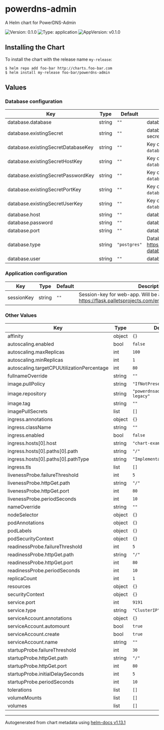 # powerdns-admin

A Helm chart for PowerDNS-Admin

![Version: 0.1.0](https://img.shields.io/badge/Version-0.1.0-informational?style=flat-square) ![Type: application](https://img.shields.io/badge/Type-application-informational?style=flat-square) ![AppVersion: v0.1.0](https://img.shields.io/badge/AppVersion-v0.1.0-informational?style=flat-square)

## Installing the Chart

To install the chart with the release name `my-release`:

```console
$ helm repo add foo-bar http://charts.foo-bar.com
$ helm install my-release foo-bar/powerdns-admin
```

## Values

### Database configuration

| Key | Type | Default | Description |
|-----|------|---------|-------------|
| database.database | string | `""` | database-name for powerdns-admin |
| database.existingSecret | string | `""` | database-configuration can also be provided by an existing secret |
| database.existingSecretDatabaseKey | string | `""` | Key of database-name in existing secret. If no key is given `database.database` is used |
| database.existingSecretHostKey | string | `""` | Key of database-host in existing secret. If no key is given `database.host` is used |
| database.existingSecretPasswordKey | string | `""` | Key of database-password in existing secret. If no key is given `database.password` is used |
| database.existingSecretPortKey | string | `""` | Key of database-port in existing secret. If no key is given `database.port` is used |
| database.existingSecretUserKey | string | `""` | Key of database-user in existing secret. If no key is given `database.user` is used |
| database.host | string | `""` | database-host for powerdns-admin |
| database.password | string | `""` | database-password for powerdns-admin |
| database.port | string | `""` | database-port for powerdns-admin |
| database.type | string | `"postgres"` | Database type for powerdnsadmin. See https://docs.sqlalchemy.org/en/20/core/engines.html#supported-databases |
| database.user | string | `""` | database-user for powerdns-admin |

### Application configuration

| Key | Type | Default | Description |
|-----|------|---------|-------------|
| sessionKey | string | `""` | Session-key for web-app. Will be autogenerated if empty. See https://flask.palletsprojects.com/en/1.1.x/config/#SECRET_KEY |

### Other Values

| Key | Type | Default | Description |
|-----|------|---------|-------------|
| affinity | object | `{}` |  |
| autoscaling.enabled | bool | `false` |  |
| autoscaling.maxReplicas | int | `100` |  |
| autoscaling.minReplicas | int | `1` |  |
| autoscaling.targetCPUUtilizationPercentage | int | `80` |  |
| fullnameOverride | string | `""` |  |
| image.pullPolicy | string | `"IfNotPresent"` |  |
| image.repository | string | `"powerdnsadmin/pda-legacy"` |  |
| image.tag | string | `""` |  |
| imagePullSecrets | list | `[]` |  |
| ingress.annotations | object | `{}` |  |
| ingress.className | string | `""` |  |
| ingress.enabled | bool | `false` |  |
| ingress.hosts[0].host | string | `"chart-example.local"` |  |
| ingress.hosts[0].paths[0].path | string | `"/"` |  |
| ingress.hosts[0].paths[0].pathType | string | `"ImplementationSpecific"` |  |
| ingress.tls | list | `[]` |  |
| livenessProbe.failureThreshold | int | `5` |  |
| livenessProbe.httpGet.path | string | `"/"` |  |
| livenessProbe.httpGet.port | int | `80` |  |
| livenessProbe.periodSeconds | int | `10` |  |
| nameOverride | string | `""` |  |
| nodeSelector | object | `{}` |  |
| podAnnotations | object | `{}` |  |
| podLabels | object | `{}` |  |
| podSecurityContext | object | `{}` |  |
| readinessProbe.failureThreshold | int | `5` |  |
| readinessProbe.httpGet.path | string | `"/"` |  |
| readinessProbe.httpGet.port | int | `80` |  |
| readinessProbe.periodSeconds | int | `10` |  |
| replicaCount | int | `1` |  |
| resources | object | `{}` |  |
| securityContext | object | `{}` |  |
| service.port | int | `9191` |  |
| service.type | string | `"ClusterIP"` |  |
| serviceAccount.annotations | object | `{}` |  |
| serviceAccount.automount | bool | `true` |  |
| serviceAccount.create | bool | `true` |  |
| serviceAccount.name | string | `""` |  |
| startupProbe.failureThreshold | int | `30` |  |
| startupProbe.httpGet.path | string | `"/"` |  |
| startupProbe.httpGet.port | int | `80` |  |
| startupProbe.initialDelaySeconds | int | `5` |  |
| startupProbe.periodSeconds | int | `10` |  |
| tolerations | list | `[]` |  |
| volumeMounts | list | `[]` |  |
| volumes | list | `[]` |  |

----------------------------------------------
Autogenerated from chart metadata using [helm-docs v1.13.1](https://github.com/norwoodj/helm-docs/releases/v1.13.1)
